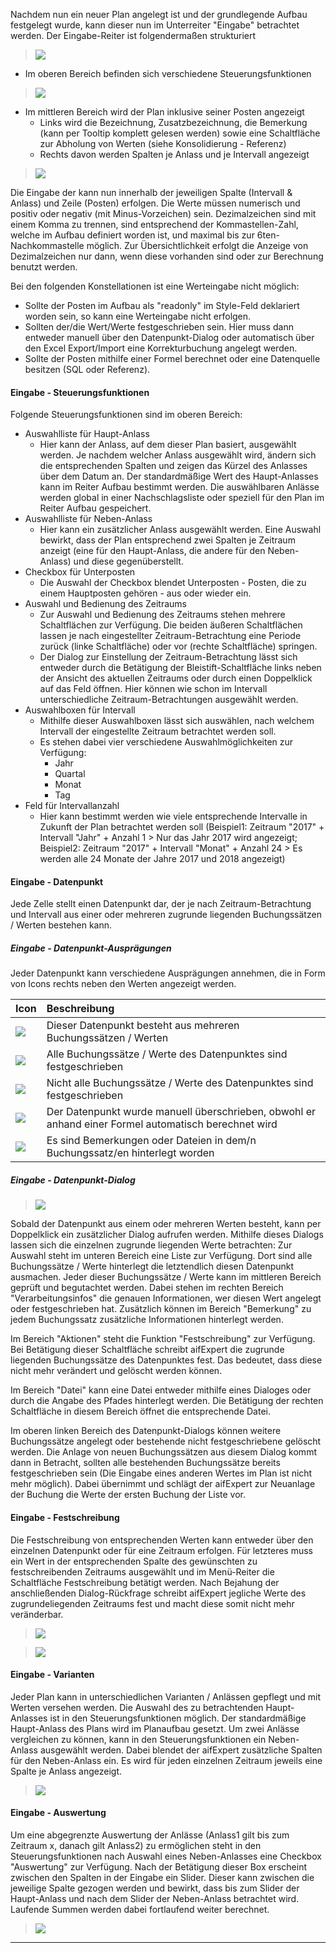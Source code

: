 

Nachdem nun ein neuer Plan angelegt ist und der grundlegende Aufbau festgelegt wurde, kann dieser nun im Unterreiter "Eingabe" betrachtet werden. Der Eingabe-Reiter ist folgendermaßen strukturiert

> ![](http://xpecto.github.io/docs/aifExpert/aifExpert_Liquiditaet34.png)


 - Im oberen Bereich befinden sich verschiedene Steuerungsfunktionen

> ![](http://xpecto.github.io/docs/aifExpert/aifExpert_Liquiditaet11.png)


 - Im mittleren Bereich wird der Plan inklusive seiner Posten angezeigt
   - Links wird die Bezeichnung, Zusatzbezeichnung, die Bemerkung (kann per Tooltip komplett gelesen werden) sowie eine Schaltfläche zur Abholung von Werten (siehe Konsolidierung - Referenz) 
   - Rechts davon werden Spalten je Anlass und je Intervall angezeigt
 
> ![](http://xpecto.github.io/docs/aifExpert/aifExpert_Liquiditaet35.png)
 
Die Eingabe der kann nun innerhalb der jeweiligen Spalte (Intervall & Anlass) und Zeile (Posten) erfolgen. 
Die Werte müssen numerisch und positiv oder negativ (mit Minus-Vorzeichen) sein. Dezimalzeichen sind mit einem Komma zu trennen, sind entsprechend der Kommastellen-Zahl, welche im Aufbau definiert worden ist, und maximal bis zur 6ten-Nachkommastelle möglich. Zur Übersichtlichkeit erfolgt die Anzeige von Dezimalzeichen nur dann, wenn diese vorhanden sind oder zur Berechnung benutzt werden.

Bei den folgenden Konstellationen ist eine Werteingabe nicht möglich:
  
  - Sollte der Posten im Aufbau als "readonly" im Style-Feld deklariert worden sein, so kann eine Werteingabe nicht erfolgen.
  - Sollten der/die Wert/Werte festgeschrieben sein. Hier muss dann entweder manuell über den Datenpunkt-Dialog oder automatisch über den Excel Export/Import eine Korrekturbuchung angelegt werden.
  - Sollte der Posten mithilfe einer Formel berechnet oder eine Datenquelle besitzen (SQL oder Referenz).
  
#### Eingabe - Steuerungsfunktionen

Folgende Steuerungsfunktionen sind im oberen Bereich:
  - Auswahlliste für Haupt-Anlass
    - Hier kann der Anlass, auf dem dieser Plan basiert, ausgewählt werden. Je nachdem welcher Anlass ausgewählt wird, ändern sich die entsprechenden Spalten und zeigen das Kürzel des Anlasses über dem Datum an. Der standardmäßige Wert des Haupt-Anlasses kann im Reiter Aufbau bestimmt werden. Die auswählbaren Anlässe werden global in einer Nachschlagsliste oder speziell für den Plan im Reiter Aufbau gespeichert.
  - Auswahlliste für Neben-Anlass
     - Hier kann ein zusätzlicher Anlass ausgewählt werden. Eine Auswahl bewirkt, dass der Plan entsprechend zwei Spalten je Zeitraum anzeigt (eine für den Haupt-Anlass, die andere für den Neben-Anlass) und diese gegenüberstellt.
  - Checkbox für Unterposten
      - Die Auswahl der Checkbox blendet Unterposten - Posten, die zu einem Hauptposten gehören - aus oder wieder ein.
  - Auswahl und Bedienung des Zeitraums
      - Zur Auswahl und Bedienung des Zeitraums stehen mehrere Schaltflächen zur Verfügung. Die beiden äußeren Schaltflächen lassen je nach eingestellter Zeitraum-Betrachtung eine Periode zurück (linke Schaltfläche) oder vor (rechte Schaltfläche) springen. 
      - Der Dialog zur Einstellung der Zeitraum-Betrachtung lässt sich entweder durch die Betätigung der Bleistift-Schaltfläche links neben der Ansicht des aktuellen Zeitraums oder durch einen Doppelklick auf das Feld öffnen.
      Hier können wie schon im Intervall unterschiedliche Zeitraum-Betrachtungen ausgewählt werden.
  - Auswahlboxen für Intervall
    - Mithilfe dieser Auswahlboxen lässt sich auswählen, nach welchem Intervall der eingestellte Zeitraum betrachtet werden soll.
    - Es stehen dabei vier verschiedene Auswahlmöglichkeiten zur Verfügung:
       - Jahr
       - Quartal
       - Monat
       - Tag
  - Feld für Intervallanzahl
    - Hier kann bestimmt werden wie viele entsprechende Intervalle in Zukunft der Plan betrachtet werden soll (Beispiel1: Zeitraum "2017" + Intervall "Jahr" + Anzahl 1 > Nur das Jahr 2017 wird angezeigt; Beispiel2: Zeitraum "2017" + Intervall "Monat" + Anzahl 24 > Es werden alle 24 Monate der Jahre 2017 und 2018 angezeigt)

#### Eingabe - Datenpunkt

Jede Zelle stellt einen Datenpunkt dar, der je nach Zeitraum-Betrachtung und Intervall aus einer oder mehreren zugrunde liegenden Buchungssätzen / Werten bestehen kann.

##### Eingabe - Datenpunkt-Ausprägungen

Jeder Datenpunkt kann verschiedene Ausprägungen annehmen, die in Form von Icons rechts neben den Werten angezeigt werden.

| Icon | Beschreibung | 
| ------------- |:-------------| 
| ![](http://xpecto.github.io/docs/aifExpert/aifExpert_Liquiditaet47.png)| Dieser Datenpunkt besteht aus mehreren Buchungssätzen / Werten | 
| ![](http://xpecto.github.io/docs/aifExpert/aifExpert_Liquiditaet48.png)     | Alle Buchungssätze / Werte des Datenpunktes sind festgeschrieben | 
| ![](http://xpecto.github.io/docs/aifExpert/aifExpert_Liquiditaet49.png)      | Nicht alle Buchungssätze / Werte des Datenpunktes sind festgeschrieben |
| ![](http://xpecto.github.io/docs/aifExpert/aifExpert_Liquiditaet50.png)      | Der Datenpunkt wurde manuell überschrieben, obwohl er anhand einer Formel automatisch berechnet wird |
| ![](http://xpecto.github.io/docs/aifExpert/aifExpert_Liquiditaet51.png)      | Es sind Bemerkungen oder Dateien in dem/n Buchungssatz/en hinterlegt worden |

##### Eingabe - Datenpunkt-Dialog

> ![](http://xpecto.github.io/docs/aifExpert/aifExpert_Liquiditaet13.png)

Sobald der Datenpunkt aus einem oder mehreren Werten besteht, kann per Doppelklick ein zusätzlicher Dialog aufrufen werden. Mithilfe dieses Dialogs lassen sich die einzelnen zugrunde liegenden Werte betrachten:
Zur Auswahl steht im unteren Bereich eine Liste zur Verfügung. Dort sind alle Buchungssätze / Werte hinterlegt die letztendlich diesen Datenpunkt ausmachen. Jeder dieser Buchungssätze / Werte kann im mittleren Bereich geprüft und begutachtet werden. Dabei stehen im rechten Bereich "Verarbeitungsinfos" die genauen Informationen, wer diesen Wert angelegt oder festgeschrieben hat. Zusätzlich können im Bereich "Bemerkung" zu jedem Buchungssatz zusätzliche Informationen hinterlegt werden. 

Im Bereich "Aktionen" steht die Funktion "Festschreibung" zur Verfügung. Bei Betätigung dieser Schaltfläche schreibt aifExpert die zugrunde liegenden Buchungssätze des Datenpunktes fest. Das bedeutet, dass diese nicht mehr verändert und gelöscht werden können.

Im Bereich "Datei" kann eine Datei entweder mithilfe eines Dialoges oder durch die Angabe des Pfades hinterlegt werden. Die Betätigung der rechten Schaltfläche in diesem Bereich öffnet die entsprechende Datei.

Im oberen linken Bereich des Datenpunkt-Dialogs können weitere Buchungssätze angelegt oder bestehende nicht festgeschriebene gelöscht werden. Die Anlage von neuen Buchungssätzen aus diesem Dialog kommt dann in Betracht, sollten alle bestehenden Buchungssätze bereits festgeschrieben sein (Die Eingabe eines anderen Wertes im Plan ist nicht mehr möglich). Dabei übernimmt und schlägt der aifExpert zur Neuanlage der Buchung die Werte der ersten Buchung der Liste vor.

#### Eingabe - Festschreibung

Die Festschreibung von entsprechenden Werten kann entweder über den einzelnen Datenpunkt oder für eine Zeitraum erfolgen.
Für letzteres muss ein Wert in der entsprechenden Spalte des gewünschten zu festschreibenden Zeitraums ausgewählt und im Menü-Reiter die Schaltfläche Festschreibung betätigt werden. Nach Bejahung der anschließenden Dialog-Rückfrage schreibt aifExpert jegliche Werte des zugrundeliegenden Zeitraums fest und macht diese somit nicht mehr veränderbar.

> ![](http://xpecto.github.io/docs/aifExpert/aifExpert_Liquiditaet42.png)

> ![](http://xpecto.github.io/docs/aifExpert/aifExpert_Liquiditaet43.png)

#### Eingabe - Varianten

Jeder Plan kann in unterschiedlichen Varianten / Anlässen gepflegt und mit Werten versehen werden.
Die Auswahl des zu betrachtenden Haupt-Anlasses ist in den Steuerungsfunktionen möglich. Der standardmäßige Haupt-Anlass des Plans wird im Planaufbau gesetzt. 
Um zwei Anlässe vergleichen zu können, kann in den Steuerungsfunktionen ein Neben-Anlass ausgewählt werden. Dabei blendet der aifExpert zusätzliche Spalten für den Neben-Anlass ein. Es wird für jeden einzelnen Zeitraum jeweils eine Spalte je Anlass angezeigt.

> ![](http://xpecto.github.io/docs/aifExpert/aifExpert_Liquiditaet37.png)

#### Eingabe - Auswertung

Um eine abgegrenzte Auswertung der Anlässe (Anlass1 gilt bis zum Zeitraum x, danach gilt Anlass2) zu ermöglichen steht in den Steuerungsfunktionen nach Auswahl eines Neben-Anlasses eine Checkbox "Auswertung" zur Verfügung. Nach der Betätigung dieser Box erscheint zwischen den Spalten in der Eingabe ein Slider. Dieser kann zwischen die jeweilige Spalte gezogen werden und bewirkt, dass bis zum Slider der Haupt-Anlass und nach dem Slider der Neben-Anlass betrachtet wird. Laufende Summen werden dabei fortlaufend weiter berechnet.

> ![](http://xpecto.github.io/docs/aifExpert/aifExpert_Liquiditaet38.png)


--------
